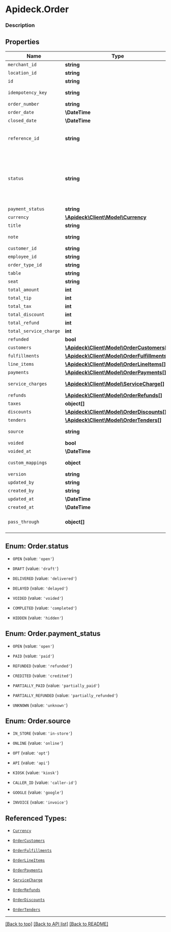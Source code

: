 # Apideck.Order

### Description

## Properties
Name | Type | Description | Notes
------------ | ------------- | ------------- | -------------
`merchant_id` | **string** |  | 
`location_id` | **string** |  | 
`id` | **string** | A unique identifier for an object. | [optional] 
`idempotency_key` | **string** | A value you specify that uniquely identifies this request among requests you have sent. | [optional] 
`order_number` | **string** |  | [optional] 
`order_date` | **\DateTime** |  | [optional] 
`closed_date` | **\DateTime** |  | [optional] 
`reference_id` | **string** | An optional user-defined reference ID that associates this record with another entity in an external system. For example, a customer ID from an external customer management system. | [optional] 
`status` | **string** | Order status. Clover specific: If no value is set, the status defaults to hidden, which indicates a hidden order. A hidden order is not displayed in user interfaces and can only be retrieved by its id. When creating an order via the REST API the value must be manually set to 'open'. More info [https://docs.clover.com/reference/orderupdateorder]() | [optional] 
`payment_status` | **string** | Is this order paid or not? | [optional] 
`currency` | [**\Apideck\Client\Model\Currency**](Currency.md) |  | [optional] 
`title` | **string** |  | [optional] 
`note` | **string** | A note with information about this order, may be printed on the order receipt and displayed in apps | [optional] 
`customer_id` | **string** |  | [optional] 
`employee_id` | **string** |  | [optional] 
`order_type_id` | **string** |  | [optional] 
`table` | **string** |  | [optional] 
`seat` | **string** |  | [optional] 
`total_amount` | **int** |  | [optional] 
`total_tip` | **int** |  | [optional] 
`total_tax` | **int** |  | [optional] 
`total_discount` | **int** |  | [optional] 
`total_refund` | **int** |  | [optional] 
`total_service_charge` | **int** |  | [optional] 
`refunded` | **bool** |  | [optional] 
`customers` | [**\Apideck\Client\Model\OrderCustomers[]**](OrderCustomers.md) |  | [optional] 
`fulfillments` | [**\Apideck\Client\Model\OrderFulfillments[]**](OrderFulfillments.md) |  | [optional] 
`line_items` | [**\Apideck\Client\Model\OrderLineItems[]**](OrderLineItems.md) |  | [optional] 
`payments` | [**\Apideck\Client\Model\OrderPayments[]**](OrderPayments.md) |  | [optional] 
`service_charges` | [**\Apideck\Client\Model\ServiceCharge[]**](ServiceCharge.md) | Optional service charges or gratuity tip applied to the order. | [optional] 
`refunds` | [**\Apideck\Client\Model\OrderRefunds[]**](OrderRefunds.md) |  | [optional] 
`taxes` | **object[]** |  | [optional] 
`discounts` | [**\Apideck\Client\Model\OrderDiscounts[]**](OrderDiscounts.md) |  | [optional] 
`tenders` | [**\Apideck\Client\Model\OrderTenders[]**](OrderTenders.md) |  | [optional] 
`source` | **string** | Source of order. Indicates the way that the order was placed. | [optional] 
`voided` | **bool** |  | [optional] 
`voided_at` | **\DateTime** |  | [optional] 
`custom_mappings` | **object** | When custom mappings are configured on the resource, the result is included here. | [optional] 
`version` | **string** |  | [optional] 
`updated_by` | **string** | The user who last updated the object. | [optional] 
`created_by` | **string** | The user who created the object. | [optional] 
`updated_at` | **\DateTime** | The date and time when the object was last updated. | [optional] 
`created_at` | **\DateTime** | The date and time when the object was created. | [optional] 
`pass_through` | **object[]** | The pass_through property allows passing service-specific, custom data or structured modifications in request body when creating or updating resources. | [optional] 





<a name="STATUS"></a>
## Enum: Order.status


* `OPEN` (value: `'open'`)

* `DRAFT` (value: `'draft'`)

* `DELIVERED` (value: `'delivered'`)

* `DELAYED` (value: `'delayed'`)

* `VOIDED` (value: `'voided'`)

* `COMPLETED` (value: `'completed'`)

* `HIDDEN` (value: `'hidden'`)




<a name="PAYMENT_STATUS"></a>
## Enum: Order.payment_status


* `OPEN` (value: `'open'`)

* `PAID` (value: `'paid'`)

* `REFUNDED` (value: `'refunded'`)

* `CREDITED` (value: `'credited'`)

* `PARTIALLY_PAID` (value: `'partially_paid'`)

* `PARTIALLY_REFUNDED` (value: `'partially_refunded'`)

* `UNKNOWN` (value: `'unknown'`)




<a name="SOURCE"></a>
## Enum: Order.source


* `IN_STORE` (value: `'in-store'`)

* `ONLINE` (value: `'online'`)

* `OPT` (value: `'opt'`)

* `API` (value: `'api'`)

* `KIOSK` (value: `'kiosk'`)

* `CALLER_ID` (value: `'caller-id'`)

* `GOOGLE` (value: `'google'`)

* `INVOICE` (value: `'invoice'`)




## Referenced Types:










* [`Currency`](Currency.md)














* [`OrderCustomers`](OrderCustomers.md)
* [`OrderFulfillments`](OrderFulfillments.md)
* [`OrderLineItems`](OrderLineItems.md)
* [`OrderPayments`](OrderPayments.md)
* [`ServiceCharge`](ServiceCharge.md)
* [`OrderRefunds`](OrderRefunds.md)

* [`OrderDiscounts`](OrderDiscounts.md)
* [`OrderTenders`](OrderTenders.md)











---

[[Back to top]](#) [[Back to API list]](../../../../README.md#documentation-for-api-endpoints) [[Back to README]](../../../../README.md)


